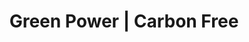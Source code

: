 ---
title: "Green Power | Carbon Free"

meta:
  description: "7-25 years warranty on solar power technologies across Balearic Islands and mainland Spain. Choose your carbon free solar today and make a difference. FREE survey - Call +34 651 720 792
"
og:
  title: "Green Power | Carbon Free"
  description: "7-25 years warranty on solar power technologies across Balearic Islands and mainland Spain. Choose your carbon free solar today and make a difference. FREE survey - Call +34 651 720 792" 
  type: "website"
  url: "solar-panel"
  image: "images/logo/logo.png"

slider:
  newsbanner : "images/banner/solar-panel-banner.jpg"
  title : "Carbon Free"
  desc : "We install a wide range of solar systems"
  talk : "Talk With Us"

block:
  title : "Topmost residential rooftop solar installation company"
  desc1 : "As a leading Solar EPC company, we install a wide range of solar systems for both roof-top as well as ground mounted systems. Our skilled professionals install solar panels that are known for their quality and reliability in the most extreme weather conditions. The products are ideal for commercial, residential and Megawatt-scale solar power plant installations. With an aim to illumine the entire country and provide light to every household, we are fully dedicated to providing solar power systems. Being a top-notch Solar EPC company, our quality management partners, supply chain experts, and engineering professionals work together to ensure you have high quality, well-engineered and trustworthy products."
  desc2 : "No matter how much power generation capacity you need, we are technically strong to meet your needs. We have the ability to supply solar power components on-time whenever you want and wherever you want. All our panels, inverters, and other electrical parts are certified and tested to cater to international standard. Give us a call if you are looking out for the optimum quality solar system installation at the most competitive price."

block2:
  dshape : "images/d-shape.png"
  panelimg1 : "images/Solar-Panel-Image.png"
  panelimg2 : "images/Solar-Panel-Image2.png"
  title1 : "Why Green Power"
  list1 : "A Trusted Brand"
  list2 : "160+ residential systems commissioned"
  list3 : "3200 KW+ of installations"
  list4 : "24X7 service support, for complete peace of mind"
  title2 : "Benefits"
  list5 : "Hedge against rising energy costs"
  list6 : "Scalable design for easy upgrades"
  list7 : "RPO Compliance"
  list8 : "Self-reliance"
  list9 : "Green Commitment"
    
draft: false
---